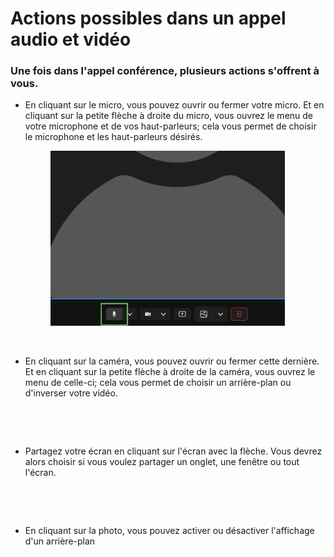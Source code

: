 # Actions possibles dans un appel audio et vidéo

### Une fois dans l'appel conférence, plusieurs actions s'offrent à vous.

- En cliquant sur le micro, vous pouvez ouvrir ou fermer votre micro. Et en cliquant sur la petite flèche à droite du micro, vous ouvrez le menu de votre microphone et de vos haut-parleurs; cela vous permet de choisir le microphone et les haut-parleurs désirés.

    <div align="left"><figure><img src="../../.gitbook/assets/action-possible-dans-un-appel-audio-et-video - Micro.png" alt="" width="375"><figcaption></figcaption></figure></div>

&nbsp;

- En cliquant sur la caméra, vous pouvez ouvrir ou fermer cette dernière. Et en cliquant sur la petite flèche à droite de la caméra, vous ouvrez le menu de celle-ci; cela vous permet de choisir un arrière-plan ou d'inverser votre vidéo.

    <div align="left"><figure><img src="../../.gitbook/assets/action-possible-dans-un-appel-audio-et-video - caméra.png" alt="" width="375"><figcaption></figcaption></figure></div>

&nbsp;

- Partagez votre écran en cliquant sur l'écran avec la flèche. Vous devrez alors choisir si vous voulez partager un onglet, une fenêtre ou tout l'écran.

    <div align="left"><figure><img src="../../.gitbook/assets/action-possible-dans-un-appel-audio-et-video - Partage décran.png" alt="" width="375"><figcaption></figcaption></figure></div>

&nbsp;

- En cliquant sur la photo, vous pouvez activer ou désactiver l'affichage d'un arrière-plan

    <div align="left"><figure><img src="../../.gitbook/assets/action-possible-dans-un-appel-audio-et-video - Mettre un fon d'écran.png" alt="" width="375"><figcaption></figcaption></figure></div>
